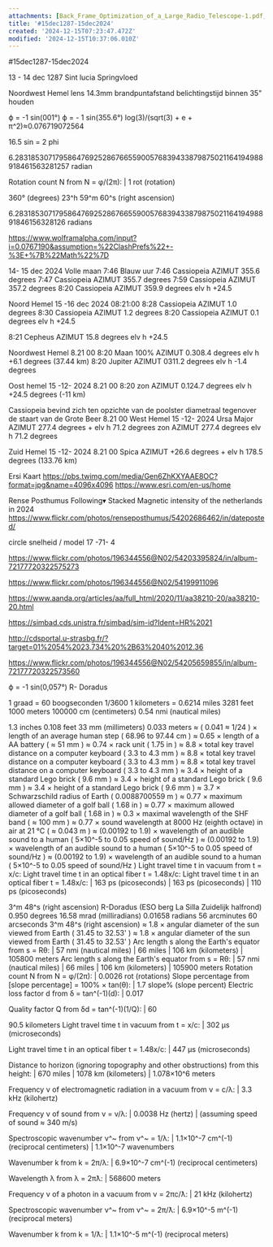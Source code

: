 ```yaml
---
attachments: [Back_Frame_Optimization_of_a_Large_Radio_Telescope-1.pdf, CAS_1_sm.png, 'Constellations,_equirectangular_plot,_Menzel_families(1).svg']
title: '#15dec1287-15dec2024'
created: '2024-12-15T07:23:47.472Z'
modified: '2024-12-15T10:37:06.010Z'
---
```


#15dec1287-15dec2024

13 - 14 dec 1287 Sint lucia Springvloed

Noordwest Hemel lens 14.3mm brandpuntafstand belichtingstijd binnen 35" houden

ϕ = -1 sin(001°)
ϕ = - 1 sin(355.6°)
log(3)/(sqrt(3) + e + π^2)≈0.076719072564

16.5 sin = 2 phi

6.28318530717958647692528676655900576839433879875021164194988918461563281257 radian

Rotation count N from N = φ/(2π):
 | 1 rot (rotation)

360° (degrees)
23^h 59^m 60^s (right ascension)

6.2831853071795864769252867665590057683943387987502116419498891846156328126 radians

https://www.wolframalpha.com/input?i=0.0767190&assumption=%22ClashPrefs%22+-%3E+%7B%22Math%22%7D


14- 15 dec 2024  Volle maan 7:46 Blauw uur 
7:46 Cassiopeia AZIMUT 355.6 degrees 
7:47 Cassiopeia AZIMUT 355.7 degrees 
7:59 Cassiopeia AZIMUT 357.2 degrees 
8:20 Cassiopeia AZIMUT 359.9 degrees  elv h +24.5

Noord Hemel 15 -16 dec 2024 08:21:00
8:28 Cassiopeia AZIMUT 1.0 degrees 
8:30 Cassiopeia AZIMUT 1.2 degrees 
8:20 Cassiopeia AZIMUT  0.1 degrees elv h +24.5

8:21 Cepheus AZIMUT  15.8 degrees  elv h +24.5

Noordwest Hemel 8.21 00
8:20 Maan 100% AZIMUT 0.308.4 degrees elv h +6.1 degrees  (37.44 km)
8:20 Jupiter AZIMUT 0311.2 degrees elv h -1.4 degrees

Oost hemel 15 -12- 2024 8.21 00
8:20 zon AZIMUT 0.124.7 degrees elv h +24.5 degrees  (-11 km)

 
 Cassiopeia bevind zich ten opzichte van de poolster diametraal tegenover de staart van de Grote Beer 8.21 00
 West Hemel 15 -12- 2024
 Ursa Major AZIMUT 277.4 degrees + elv h 71.2 degrees
 zon AZIMUT 277.4 degrees  elv h 71.2 degrees 

Zuid Hemel 15 -12- 2024 8.21 00
Spica AZIMUT +26.6 degrees + elv h 178.5 degrees (133.76 km)

Ersi
Kaart https://pbs.twimg.com/media/Gen6ZhKXYAAE8OC?format=jpg&name=4096x4096
https://www.esri.com/en-us/home

Rense Posthumus Following▾
Stacked Magnetic intensity of the netherlands in 2024
https://www.flickr.com/photos/renseposthumus/54202686462/in/dateposted/

circle snelheid / model 17 -71- 4 

https://www.flickr.com/photos/196344556@N02/54203395824/in/album-72177720322575273

https://www.flickr.com/photos/196344556@N02/54199911096

https://www.aanda.org/articles/aa/full_html/2020/11/aa38210-20/aa38210-20.html

https://simbad.cds.unistra.fr/simbad/sim-id?Ident=HR%2021

http://cdsportal.u-strasbg.fr/?target=01%2054%2023.734%20%2B63%2040%2012.36

https://www.flickr.com/photos/196344556@N02/54205659855/in/album-72177720322573560

ϕ = -1 sin(0,057°) R- Doradus

1 graad = 60 boogseconden 
1/3600 
1 kilometers = 0.6214 miles
3281 feet
1000 meters
100000 cm (centimeters)
0.54 nmi (nautical miles)

1.3 inches
0.108 feet
33 mm (millimeters)
0.033 meters
 ≈ ( 0.041 ≈ 1/24 ) × length of an average human step ( 68.96 to 97.44 cm )
  ≈ 0.65 × length of a AA battery ( ≈ 51 mm )
   ≈ 0.74 × rack unit ( 1.75 in )
    ≈ 8.8 × total key travel distance on a computer keyboard ( 3.3 to 4.3 mm )
     ≈ 8.8 × total key travel distance on a computer keyboard ( 3.3 to 4.3 mm )
      ≈ 8.8 × total key travel distance on a computer keyboard ( 3.3 to 4.3 mm )
       ≈ 3.4 × height of a standard Lego brick ( 9.6 mm )
        ≈ 3.4 × height of a standard Lego brick ( 9.6 mm )
         ≈ 3.4 × height of a standard Lego brick ( 9.6 mm )
          ≈ 3.7 × Schwarzschild radius of Earth ( 0.0088700559 m )
           ≈ 0.77 × maximum allowed diameter of a golf ball ( 1.68 in )
            ≈ 0.77 × maximum allowed diameter of a golf ball ( 1.68 in )
             ≈ 0.3 × maximal wavelength of the SHF band ( ≈ 100 mm )
              ≈ 0.77 × sound wavelength at 8000 Hz (eighth octave) in air at 21 °C ( ≈ 0.043 m )
               ≈ (0.00192 to 1.9) × wavelength of an audible sound to a human ( 5×10^-5 to 0.05 speed of sound/Hz )
                ≈ (0.00192 to 1.9) × wavelength of an audible sound to a human ( 5×10^-5 to 0.05 speed of sound/Hz )
                 ≈ (0.00192 to 1.9) × wavelength of an audible sound to a human ( 5×10^-5 to 0.05 speed of sound/Hz )
                 Light travel time t in vacuum from t = x/c:
                 Light travel time t in an optical fiber t = 1.48x/c:
                 Light travel time t in an optical fiber t = 1.48x/c:
 | 163 ps (picoseconds)
 | 163 ps (picoseconds)
 | 110 ps (picoseconds)


3^m 48^s (right ascension) R-Doradus (ESO berg La Silla Zuidelijk halfrond)
0.950 degrees
16.58 mrad (milliradians)
0.01658 radians
56 arcminutes 60 arcseconds
3^m 48^s (right ascension)
 ≈ 1.8 × angular diameter of the sun viewed from Earth ( 31.45 to 32.53' )
  ≈ 1.8 × angular diameter of the sun viewed from Earth ( 31.45 to 32.53' )
  Arc length s along the Earth's equator from s = Rθ:
 | 57 nmi (nautical miles)
 | 66 miles
 | 106 km (kilometers)
 | 105800 meters
 Arc length s along the Earth's equator from s = Rθ:
 | 57 nmi (nautical miles)
 | 66 miles
 | 106 km (kilometers)
 | 105900 meters
Rotation count N from N = φ/(2π):
 | 0.0026 rot (rotations)
Slope percentage from [slope percentage] = 100% × tan(θ):
 | 1.7 slope% (slope percent)
Electric loss factor d from δ = tan^(-1)(d):
 | 0.017

Quality factor Q from δd = tan^(-1)(1/Q):
 | 60


90.5 kilometers
Light travel time t in vacuum from t = x/c:
 | 302 μs (microseconds)

Light travel time t in an optical fiber t = 1.48x/c:
 | 447 μs (microseconds)

Distance to horizon (ignoring topography and other obstructions) from this height:
 | 670 miles
 | 1078 km (kilometers)
 | 1.078×10^6 meters

 Frequency ν of electromagnetic radiation in a vacuum from ν = c/λ:
 | 3.3 kHz (kilohertz)

 Frequency ν of sound from ν = v/λ:
 | 0.0038 Hz (hertz)
 | (assuming speed of sound ≈ 340 m/s)

 Spectroscopic wavenumber ν^~ from ν^~ = 1/λ:
 | 1.1×10^-7 cm^(-1) (reciprocal centimeters)
 | 1.1×10^-7 wavenumbers

 Wavenumber k from k = 2π/λ:
 | 6.9×10^-7 cm^(-1) (reciprocal centimeters)

 Wavelength λ from λ = 2πƛ:
 | 568600 meters

 Frequency ν of a photon in a vacuum from ν = 2πc/ƛ:
 | 21 kHz (kilohertz)

 Spectroscopic wavenumber ν^~ from ν^~ = 2π/ƛ:
 | 6.9×10^-5 m^(-1) (reciprocal meters)

 Wavenumber k from k = 1/ƛ:
 | 1.1×10^-5 m^(-1) (reciprocal meters)
